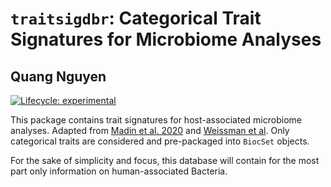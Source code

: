 # `traitsigdbr`: Categorical Trait Signatures for Microbiome Analyses
## Quang Nguyen   

<!-- badges: start -->
[![Lifecycle: experimental](https://img.shields.io/badge/lifecycle-experimental-orange.svg)](https://lifecycle.r-lib.org/articles/stages.html#experimental)
<!-- badges: end -->

This package contains trait signatures for host-associated microbiome analyses. Adapted from [Madin et al. 2020](https://www.nature.com/articles/s41597-020-0497-4) and [Weissman et al](https://bmcbioinformatics.biomedcentral.com/articles/10.1186/s12859-021-04216-2). Only categorical traits are considered and pre-packaged into `BiocSet` objects.    

For the sake of simplicity and focus, this database will contain for the most part only information on human-associated Bacteria. 
